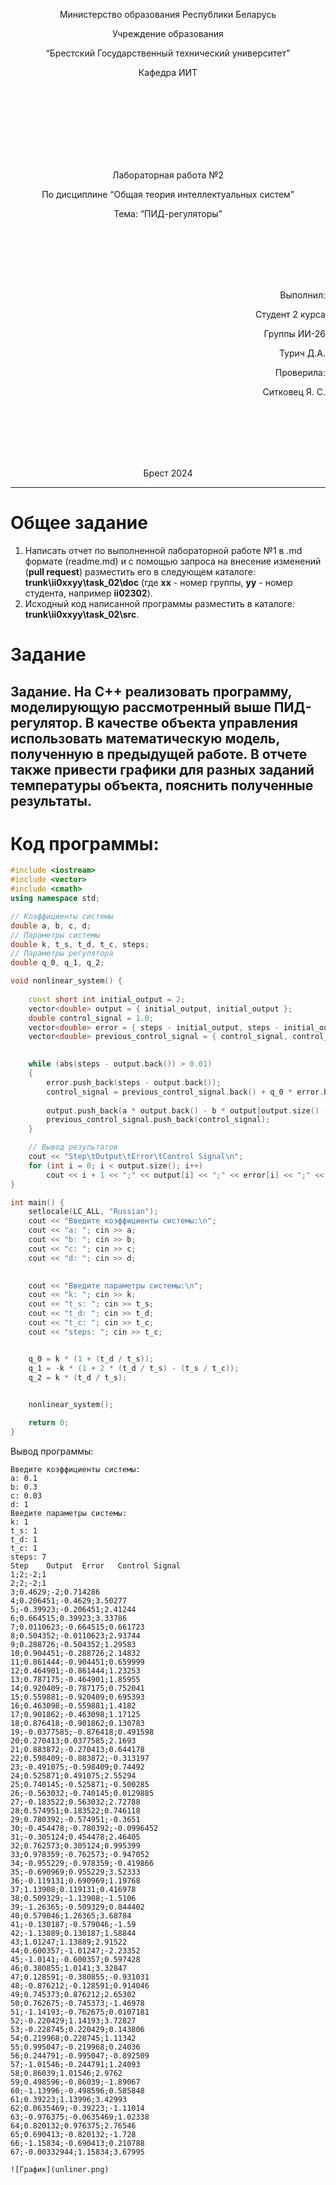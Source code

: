 ﻿<p align="center"> Министерство образования Республики Беларусь</p>
<p align="center">Учреждение образования</p>
<p align="center">“Брестский Государственный технический университет”</p>
<p align="center">Кафедра ИИТ</p>
<br><br><br><br><br><br><br>
<p align="center">Лабораторная работа №2</p>
<p align="center">По дисциплине “Общая теория интеллектуальных систем”</p>
<p align="center">Тема: “ПИД-регуляторы”</p>
<br><br><br><br><br>
<p align="right">Выполнил:</p>
<p align="right">Студент 2 курса</p>
<p align="right">Группы ИИ-26</p>
<p align="right">Турич Д.А.</p>
<p align="right">Проверила:</p>
<p align="right">Ситковец Я. С.</p>
<br><br><br><br><br>
<p align="center">Брест 2024</p>

---

# Общее задание #
1. Написать отчет по выполненной лабораторной работе №1 в .md формате (readme.md) и с помощью запроса на внесение изменений (**pull request**) разместить его в следующем каталоге: **trunk\ii0xxyy\task_02\doc** (где **xx** - номер группы, **yy** - номер студента, например **ii02302**).
2. Исходный код написанной программы разместить в каталоге: **trunk\ii0xxyy\task_02\src**.

# Задание #
Задание. На C++ реализовать программу, моделирующую рассмотренный выше ПИД-регулятор. В качестве объекта управления использовать математическую модель, полученную в предыдущей работе. В отчете также привести графики для разных заданий температуры объекта, пояснить полученные результаты.
---
# Код программы: #
```C++
#include <iostream>
#include <vector>
#include <cmath>
using namespace std;

// Коэффициенты системы
double a, b, c, d;
// Параметры системы
double k, t_s, t_d, t_c, steps;
// Параметры регулятора
double q_0, q_1, q_2;

void nonlinear_system() {
	
	const short int initial_output = 2;
	vector<double> output = { initial_output, initial_output };  
	double control_signal = 1.0;  
	vector<double> error = { steps - initial_output, steps - initial_output };  
	vector<double> previous_control_signal = { control_signal, control_signal };  

	
	while (abs(steps - output.back()) > 0.01)
	{
		error.push_back(steps - output.back());  
		control_signal = previous_control_signal.back() + q_0 * error.back() + q_1 * error[error.size() - 2] + q_2 * error[error.size() - 3];
		
		output.push_back(a * output.back() - b * output[output.size() - 2] + c * control_signal + d * sin(previous_control_signal.back()));
		previous_control_signal.push_back(control_signal);  
	}

	// Вывод результатов
	cout << "Step\tOutput\tError\tControl Signal\n";
	for (int i = 0; i < output.size(); i++)
		cout << i + 1 << ";" << output[i] << ";" << error[i] << ";" << previous_control_signal[i] << endl;
}

int main() {
	setlocale(LC_ALL, "Russian");
	cout << "Введите коэффициенты системы:\n";
	cout << "a: "; cin >> a;
	cout << "b: "; cin >> b;
	cout << "c: "; cin >> c;
	cout << "d: "; cin >> d;

	
	cout << "Введите параметры системы:\n";
	cout << "k: "; cin >> k;
	cout << "t_s: "; cin >> t_s;
	cout << "t_d: "; cin >> t_d;
	cout << "t_c: "; cin >> t_c;
	cout << "steps: "; cin >> t_c;


	q_0 = k * (1 + (t_d / t_s));
	q_1 = -k * (1 + 2 * (t_d / t_s) - (t_s / t_c));
	q_2 = k * (t_d / t_s);

	
	nonlinear_system();

	return 0;
}
```     
Вывод программы: 
```
Введите коэффициенты системы:
a: 0.1
b: 0.3
c: 0.03
d: 1
Введите параметры системы:
k: 1
t_s: 1
t_d: 1
t_c: 1
steps: 7
Step    Output  Error   Control Signal
1;2;-2;1
2;2;-2;1
3;0.4629;-2;0.714286
4;0.206451;-0.4629;3.50277
5;-0.39923;-0.206451;2.41244
6;0.664515;0.39923;3.33786
7;0.0110623;-0.664515;0.661723
8;0.504352;-0.0110623;2.93744
9;0.288726;-0.504352;1.29583
10;0.904451;-0.288726;2.14832
11;0.861444;-0.904451;0.659999
12;0.464901;-0.861444;1.23253
13;0.787175;-0.464901;1.85955
14;0.920409;-0.787175;0.752041
15;0.559881;-0.920409;0.695393
16;0.463098;-0.559881;1.4182
17;0.901862;-0.463098;1.17125
18;0.876418;-0.901862;0.130783
19;-0.0377585;-0.876418;0.491598
20;0.270413;0.0377585;2.1693
21;0.883872;-0.270413;0.644178
22;0.598409;-0.883872;-0.313197
23;-0.491075;-0.598409;0.74492
24;0.525871;0.491075;2.55294
25;0.740145;-0.525871;-0.500285
26;-0.563032;-0.740145;0.0129885
27;-0.183522;0.563032;2.72788
28;0.574951;0.183522;0.746118
29;0.780392;-0.574951;-0.3651
30;-0.454478;-0.780392;-0.0996452
31;-0.305124;0.454478;2.46405
32;0.762573;0.305124;0.995399
33;0.978359;-0.762573;-0.947052
34;-0.955229;-0.978359;-0.419866
35;-0.690969;0.955229;3.52333
36;-0.119131;0.690969;1.19768
37;1.13908;0.119131;0.416978
38;0.509329;-1.13908;-1.5106
39;-1.26365;-0.509329;0.844402
40;0.579046;1.26365;3.68784
41;-0.130187;-0.579046;-1.59
42;-1.13889;0.130187;1.58844
43;1.01247;1.13889;2.91522
44;0.600357;-1.01247;-2.23352
45;-1.0141;-0.600357;0.597428
46;0.380855;1.0141;3.32847
47;0.128591;-0.380855;-0.931031
48;-0.876212;-0.128591;0.914046
49;0.745373;0.876212;2.65302
50;0.762675;-0.745373;-1.46978
51;-1.14193;-0.762675;0.0107181
52;-0.220429;1.14193;3.72827
53;-0.228745;0.220429;0.143806
54;0.219968;0.228745;1.11342
55;0.995047;-0.219968;0.24036
56;0.244791;-0.995047;-0.892509
57;-1.01546;-0.244791;1.24093
58;0.86039;1.01546;2.9762
59;0.498596;-0.86039;-1.89067
60;-1.13996;-0.498596;0.585848
61;0.39223;1.13996;3.42993
62;0.0635469;-0.39223;-1.11014
63;-0.976375;-0.0635469;1.02338
64;0.820132;0.976375;2.76546
65;0.690413;-0.820132;-1.728
66;-1.15834;-0.690413;0.210788
67;-0.00332944;1.15834;3.67995

![График](unliner.png)